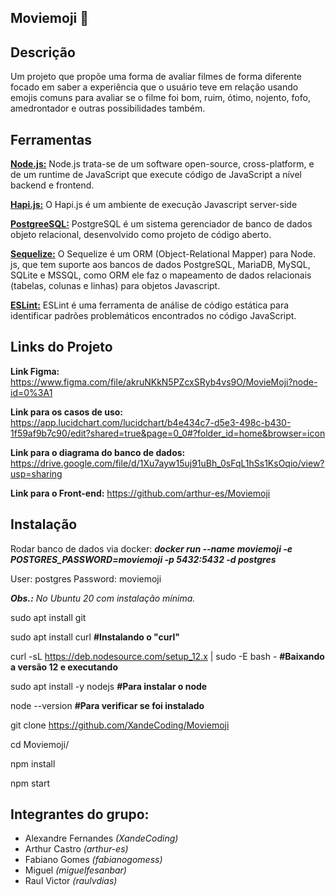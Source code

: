 ## **Moviemoji** :zombie:

## **Descrição**

Um projeto que propõe uma forma de avaliar filmes de forma diferente focado em saber a experiência que o usuário teve em relação usando emojis comuns para avaliar se o filme foi bom, ruim, ótimo, nojento, fofo, amedrontador e outras possibilidades também.

## **Ferramentas**

[**Node.js:**](https://nodejs.org/en/) Node.js trata-se de um software open-source, cross-platform, e de um runtime de JavaScript que execute código de JavaScript a nível backend e frontend.

[**Hapi.js:**](https://hapi.dev/) O Hapi.js é um ambiente de execução Javascript server-side

[**PostgreeSQL:**](https://www.postgresql.org/) PostgreSQL é um sistema gerenciador de banco de dados objeto relacional, desenvolvido como projeto de código aberto.

[**Sequelize:**](https://sequelize.org/) O Sequelize é um ORM (Object-Relational Mapper) para Node. js, que tem suporte aos bancos de dados PostgreSQL, MariaDB, MySQL, SQLite e MSSQL, como ORM ele faz o mapeamento de dados relacionais (tabelas, colunas e linhas) para objetos Javascript.

[**ESLint:**](https://eslint.org/) ESLint é uma ferramenta de análise de código estática para identificar padrões problemáticos encontrados no código JavaScript.


## **Links do Projeto**
**Link Figma:** https://www.figma.com/file/akruNKkN5PZcxSRyb4vs9O/MovieMoji?node-id=0%3A1

**Link para os casos de uso:** https://app.lucidchart.com/lucidchart/b4e434c7-d5e3-498c-b430-1f59af9b7c90/edit?shared=true&page=0_0#?folder_id=home&browser=icon

**Link para o diagrama do banco de dados:** https://drive.google.com/file/d/1Xu7ayw15uj91uBh_0sFqL1hSs1KsOqio/view?usp=sharing

**Link para o Front-end:** https://github.com/arthur-es/Moviemoji

## **Instalação**

Rodar banco de dados via docker: _**docker run --name moviemoji -e POSTGRES_PASSWORD=moviemoji -p 5432:5432 -d postgres**_

User: postgres
Password: moviemoji

_**Obs.:** No Ubuntu 20 com instalação mínima._


sudo apt install git

sudo apt install curl **#Instalando o "curl"**

curl -sL https://deb.nodesource.com/setup_12.x | sudo -E bash - **#Baixando a versão 12 e executando**

sudo apt install -y nodejs **#Para instalar o node**

node --version **#Para verificar se foi instalado**

git clone https://github.com/XandeCoding/Moviemoji

cd Moviemoji/

npm install

npm start

## **Integrantes do grupo:**
- Alexandre Fernandes *(XandeCoding)*
- Arthur Castro *(arthur-es)*
- Fabiano Gomes *(fabianogomess)*
- Miguel *(miguelfesanbar)*
- Raul Victor *(raulvdias)*
